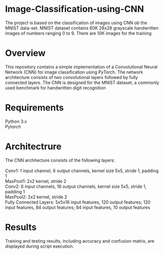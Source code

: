 # Image-Classification-using-CNN
The project is based on the classification of images using CNN ob the MNIST data-set. MNIST dataset contains 60K 28x28 grayscale handwritten images of numbers ranging 0 to 9. There are 10K images for the training

# Overview
This repository contains a simple implementation of a Convolutional Neural Network (CNN) for image classification using PyTorch. The network architecture consists of two convolutional layers followed by fully connected layers. The CNN is designed for the MNIST dataset, a commonly used benchmark for handwritten digit recognition

# Requirements
Python 3.x<br>
Pytorch

# Architectrure
The CNN architecture consists of the following layers:<br>
<br>
Conv1: 1 input channel, 6 output channels, kernel size 5x5, stride 1, padding 1<br>
MaxPool1: 2x2 kernel, stride 2<br>
Conv2: 6 input channels, 16 output channels, kernel size 5x5, stride 1, padding 1<br>
MaxPool2: 2x2 kernel, stride 2<br>
Fully Connected Layers: 5x5x16 input features, 120 output features; 120 input features, 84 output features; 84 input features, 10 output features<br>

# Results
Training and testing results, including accuracy and confusion matrix, are displayed during script execution.
